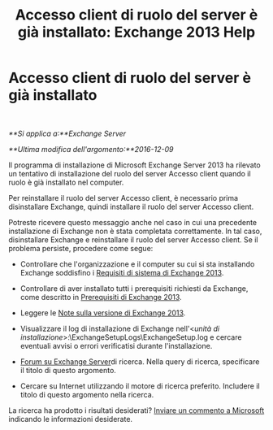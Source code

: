 ﻿---
title: 'Accesso client di ruolo del server è già installato: Exchange 2013 Help'
TOCTitle: Accesso client di ruolo del server è già installato
ms:assetid: 0103bf33-d553-445e-ba94-8c12e6cf507a
ms:mtpsurl: https://technet.microsoft.com/it-it/library/ms.exch.setupreadiness.caferolealreadyexists(v=EXCHG.150)
ms:contentKeyID: 50479897
ms.date: 05/22/2018
mtps_version: v=EXCHG.150
ms.translationtype: MT
---

# Accesso client di ruolo del server è già installato

 

_**Si applica a:**Exchange Server_

_**Ultima modifica dell'argomento:**2016-12-09_

Il programma di installazione di Microsoft Exchange Server 2013 ha rilevato un tentativo di installazione del ruolo del server Accesso client quando il ruolo è già installato nel computer.

Per reinstallare il ruolo del server Accesso client, è necessario prima disinstallare Exchange, quindi installare il ruolo del server Accesso client.

Potreste ricevere questo messaggio anche nel caso in cui una precedente installazione di Exchange non è stata completata correttamente. In tal caso, disinstallare Exchange e reinstallare il ruolo del server Accesso client. Se il problema persiste, procedere come segue:

  - Controllare che l'organizzazione e il computer su cui si sta installando Exchange soddisfino i [Requisiti di sistema di Exchange 2013](exchange-2013-system-requirements-exchange-2013-help.md).

  - Controllare di aver installato tutti i prerequisiti richiesti da Exchange, come descritto in [Prerequisiti di Exchange 2013](exchange-2013-prerequisites-exchange-2013-help.md).

  - Leggere le [Note sulla versione di Exchange 2013](release-notes-for-exchange-2013-exchange-2013-help.md).

  - Visualizzare il log di installazione di Exchange nell'\<*unità di installazione*\>:\\ExchangeSetupLogs\\ExchangeSetup.log e cercare eventuali avvisi o errori verificatisi durante l'installazione.

  - [Forum su Exchange Server](https://go.microsoft.com/fwlink/p/?linkid=14927)di ricerca. Nella query di ricerca, specificare il titolo di questo argomento.

  - Cercare su Internet utilizzando il motore di ricerca preferito. Includere il titolo di questo argomento nella ricerca.

La ricerca ha prodotto i risultati desiderati? [Inviare un commento a Microsoft](mailto:exsetuphelpfeedback@microsoft.com?subject=exchange%202013%20setup%20help%20feedback) indicando le informazioni desiderate.

